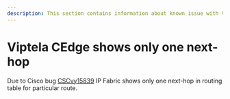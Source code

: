```yaml
---
description: This section contains information about known issue with Viptela CEdge showing only one next-hop.
---
```


# Viptela CEdge shows only one next-hop

Due to Cisco bug [CSCvy15839](https://quickview.cloudapps.cisco.com/quickview/bug/CSCvy15839) IP Fabric shows only one next-hop in routing table for particular route.
